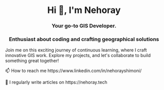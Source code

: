 <h1 align="center">Hi 👋, I'm Nehoray</h1>
<h3 align="center">Your go-to GIS Developer.</h3>
<h3 align="center">Enthusiast about coding and crafting geographical solutions</h3>
<p></p>
<p>Join me on this exciting journey of continuous learning, where I craft innovative GIS work. Explore my projects, and let's collaborate to build something great together!</p>
<p></p>
📫 How to reach me https://www.linkedin.com/in/nehorayshimoni/
<p></p>
📝 I regularly write articles on <b></b>https://nehoray.tech</b>
<p></p>
